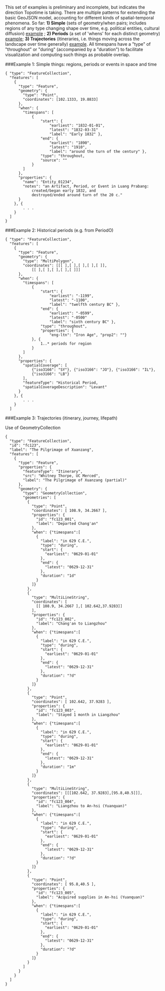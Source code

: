 This set of examples is preliminary and incomplete, but indicates the direction Topotime is taking. There are multiple patterns for extending the basic GeoJSON model, accounting for different kinds of spatial-temporal phenomena. So far: __1) Simple__ (sets of geometry/when pairs; includes regions of any type changing shape over time, e.g. political entities, cultural diffusion) [example](https://github.com/kgeographer/topotime/blob/tt-geojson/data/out/euro_poland.tt.json) ; __2) Periods__ (a set of 'whens' for each distinct geometry) [example](https://github.com/kgeographer/topotime/blob/tt-geojson/data/out/periodo_p0tns5v.tt.json); __3) Trajectories__ (itineraries, i.e. things moving across the landscape over time generally) [example](https://github.com/kgeographer/topotime/blob/tt-geojson/data/out/itinerary.tt.json). All timespans have a "type" of "throughout" or "during" (accompanied by a "duration") to facilitate visualization and computing such things as probable overlap.

###Example 1: Simple things: regions, periods or events in space and time
```
{ "type": "FeatureCollection",
  "features": [
	{
	  "type": "Feature",
	  "geometry": {
	    "type": "Point",
	    "coordinates": [102.1333, 19.8833]
	  },
	  "when": {
	  	"timespans": [
	  		{
	  			"start": { 
	  				"earliest": "1832-01-01", 
	  				"latest": "1832-03-31"
	  				"label": "Early 1832" },
		  		"end": { 
		  			"earliest": "1890", 
		  			"latest": "1910",
		  			"label": "around the turn of the century" },
		  		"type": "throughout,
		  		"source": ""
	  		}
	  	]
	  },
	  "properties": {
	    "name": "Entity_01234",
	    "notes": "an Artifact, Period, or Event in Luang Prabang: 
	    	created/began early 1832, and
	    	destroyed/ended around turn of the 20 c."
	  }
	}, {
		. . . 
	}
  ]
}
```

###Example 2: Historical periods (e.g. from PeriodO)
```
{ "type": "FeatureCollection",
  "features": [
	{
	  "type": "Feature",
	  "geometry": {
	    "type": "MultiPolygon",
	    "coordinates": [[[ ],[ ],[ ],[ ],[ ]],
	    	[[ ],[ ],[ ],[ ],[ ]]]
	  },
	  "when": {
	  	"timespans": [
	  		{
		  		"start": { 
		  			"earliest": "-1199", 
		  			"latest": "-1100",
		  			"label": "twelfth century BC" },
		  		"end": { 
	  				"earliest": "-0599", 
	  				"latest": "-0500"
	  				"label": "sixth century BC" },
	  			"type": "throughout",
		  		"properties": {
		  			"eng-ltn": "Iron Age", "prop2": ""}
	  		}, {
	  			1..* periods for region
	  		}
	  	]
	  },
	  "properties": {
	    "spatialCoverage": [
	    	{"iso3166": "SY"}, {"iso3166": "JO"}, {"iso3166": "IL"},
	    	{"iso3166": "LB"}
	    ],
	    "featureType": "Historical Period,
	    "spatialCoverageDescription": "Levant"    
	  }
	}, {
		. . .
	}
  ]
```
###Example 3: Trajectories (itinerary, journey, lifepath)

Use of GeometryCollection

```
{
  "type": "FeatureCollection",
  "id": "fc123",
  "label": "The Pilgrimage of Xuanzang",
  "features": [
    {
      "type": "Feature",
      "properties": {
        "featureType": "Itinerary",
        "src": "Whitney Thorpe, UC Merced",
        "label": "The Pilgrimage of Xuanzang (partial)"
      },
      "geometry": {
        "type": "GeometryCollection",
        "geometries": [
          {
            "type": "Point",
            "coordinates": [ 108.9, 34.2667 ],
            "properties": {
              "id": "fc123_001",
              "label": "Departed Chang'an"
            },
            "when": {"timespans":[
              {
                "label": "in 629 C.E.",
                "type": "during",
                "start": {
                  "earliest": "0629-01-01"
                },
                "end": {
                  "latest": "0629-12-31"
                },
                "duration": "1d"
              }
            ]}     
          },
          {
            "type": "MultiLineString",
            "coordinates": [
              [[ 108.9, 34.2667 ],[ 102.642,37.9283]]
            ],
            "properties": {
              "id": "fc123_002",
              "label": "Chang'an to Liangzhou"
            },
            "when": {"timespans":[
              {
                "label": "in 629 C.E.",
                "type": "during",
                "start": {
                  "earliest": "0629-01-01"
                },
                "end": {
                  "latest": "0629-12-31"
                },
                "duration": "?d"
              }
            ]}
          },
          {
            "type": "Point",
            "coordinates": [ 102.642, 37.9283 ],
            "properties": {
              "id": "fc123_003",
              "label": "Stayed 1 month in Liangzhou"
            },
            "when": {"timespans":[
              {
                "label": "in 629 C.E.",
                "type": "during",
                "start": {
                  "earliest": "0629-01-01"
                },
                "end": {
                  "latest": "0629-12-31"
                },
                "duration": "1m"
              }
            ]}
          },
          {
            "type": "MultiLineString",
            "coordinates": [[[102.642, 37.9283],[95.8,40.5]]],
            "properties": {
              "id": "fc123_004",
              "label": "Liangzhou to An-hsi (Yuanquan)"
            },
            "when": {"timespans":[
              {
                "label": "in 629 C.E.",
                "type": "during",
                "start": {
                  "earliest": "0629-01-01"
                },
                "end": {
                  "latest": "0629-12-31"
                },
                "duration": "?d"
              }
            ]}
          },
          {
            "type": "Point",
            "coordinates": [ 95.8,40.5 ],
            "properties": {
              "id": "fc123_005",
              "label": "Acquired supplies in An-hsi (Yuanquan)"
            },
            "when": {"timespans":[
              {
                "label": "in 629 C.E.",
                "type": "during",
                "start": {
                  "earliest": "0629-01-01"
                },
                "end": {
                  "latest": "0629-12-31"
                },
                "duration": "?d"
              }
            ]}
          }
        ]
      }
    }
  ]
}
```

